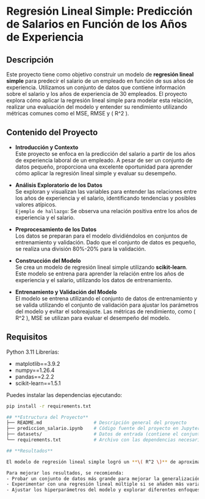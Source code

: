 # **Regresión Lineal Simple: Predicción de Salarios en Función de los Años de Experiencia**

## **Descripción**

Este proyecto tiene como objetivo construir un modelo de **regresión lineal simple** para predecir el salario de un empleado en función de sus años de experiencia. Utilizamos un conjunto de datos que contiene información sobre el salario y los años de experiencia de 30 empleados. El proyecto explora cómo aplicar la regresión lineal simple para modelar esta relación, realizar una evaluación del modelo y entender su rendimiento utilizando métricas comunes como el MSE, RMSE y \( R^2 \).

## **Contenido del Proyecto**

- **Introducción y Contexto**  
  Este proyecto se enfoca en la predicción del salario a partir de los años de experiencia laboral de un empleado. A pesar de ser un conjunto de datos pequeño, proporciona una excelente oportunidad para aprender cómo aplicar la regresión lineal simple y evaluar su desempeño.

- **Análisis Exploratorio de los Datos**  
  Se exploran y visualizan las variables para entender las relaciones entre los años de experiencia y el salario, identificando tendencias y posibles valores atípicos.  
  `Ejemplo de hallazgo`: Se observa una relación positiva entre los años de experiencia y el salario.

- **Preprocesamiento de los Datos**  
  Los datos se preparan para el modelo dividiéndolos en conjuntos de entrenamiento y validación. Dado que el conjunto de datos es pequeño, se realiza una división 80%-20% para la validación. 

- **Construcción del Modelo**  
  Se crea un modelo de regresión lineal simple utilizando **scikit-learn**. Este modelo se entrena para aprender la relación entre los años de experiencia y el salario, utilizando los datos de entrenamiento.

- **Entrenamiento y Validación del Modelo**  
  El modelo se entrena utilizando el conjunto de datos de entrenamiento y se valida utilizando el conjunto de validación para ajustar los parámetros del modelo y evitar el sobreajuste. Las métricas de rendimiento, como \( R^2 \), MSE se utilizan para evaluar el desempeño del modelo.


## **Requisitos**
   Python 3.11
   Librerías:
   - matplotlib==3.9.2
   - numpy==1.26.4
   - pandas==2.2.2
   - scikit-learn==1.5.1
   
   Puedes instalar las dependencias ejecutando:
   ```bash
   pip install -r requirements.txt

## **Estructura del Proyecto**
   ├── README.md                   # Descripción general del proyecto  
   ├── prediccion_salario.ipynb    # Código fuente del proyecto en Jupyter Notebook  
   ├── datasets/                   # Datos de entrada (contiene el conjunto de datos CSV de salarios)  
   └── requirements.txt            # Archivo con las dependencias necesarias para el proyecto

## **Resultados**

El modelo de regresión lineal simple logró un **\( R^2 \)** de aproximadamente 0.902, lo que indica que el modelo explica el 90.2% de la variabilidad en los salarios en función de los años de experiencia. Las métricas de error muestran un **RMSE** de 7,059.04 unidades monetarias, lo que sugiere que el modelo tiene un error relativamente bajo en las predicciones.

Para mejorar los resultados, se recomienda:
   - Probar un conjunto de datos más grande para mejorar la generalización.
   - Experimentar con una regresión lineal múltiple si se añaden más variables predictoras.
   - Ajustar los hiperparámetros del modelo y explorar diferentes enfoques de validación cruzada.



